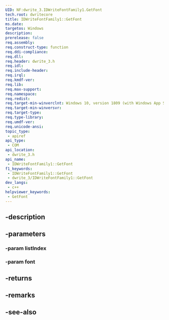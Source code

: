 ```yaml
---
UID: NF:dwrite_3.IDWriteFontFamily1.GetFont
tech.root: dwritecore
title: IDWriteFontFamily1::GetFont
ms.date: 
targetos: Windows
description: 
prerelease: false
req.assembly: 
req.construct-type: function
req.ddi-compliance: 
req.dll: 
req.header: dwrite_3.h
req.idl: 
req.include-header: 
req.irql: 
req.kmdf-ver: 
req.lib: 
req.max-support: 
req.namespace: 
req.redist: 
req.target-min-winverclnt: Windows 10, version 1809 (with Windows App SDK 0.5 or later)
req.target-min-winversvr: 
req.target-type: 
req.type-library: 
req.umdf-ver: 
req.unicode-ansi: 
topic_type:
 - apiref
api_type:
 - COM
api_location:
 - dwrite_3.h
api_name:
 - IDWriteFontFamily1::GetFont
f1_keywords:
 - IDWriteFontFamily1::GetFont
 - dwrite_3/IDWriteFontFamily1::GetFont
dev_langs:
 - c++
helpviewer_keywords:
 - GetFont
---
```


## -description

## -parameters

### -param listIndex

### -param font

## -returns

## -remarks

## -see-also

